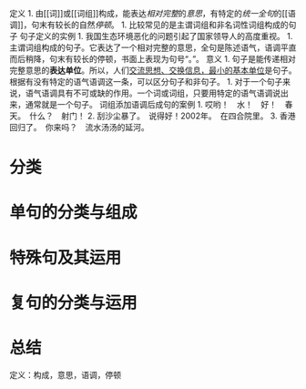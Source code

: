 定义
	1. 由[[词]]或[[词组]]构成，能表达*相对完整*的*意思*，有特定的*统一全句*的[[语调]]，句末有较长的自然*停顿*。
		1. 比较常见的是主谓词组和非名词性词组构成的句子
句子定义的实例
	1. 我国生态环境恶化的问题引起了国家领导人的高度重视。
		1. 主谓词组构成的句子。它表达了一个相对完整的意思，全句是陈述语气，语调平直而后稍降，句末有较长的停顿，书面上表现为句号“。”。
意义
	1. 句子是能传递相对完整意思的**表达单位**。所以，人们<u>交流思想、交换信息，最小的基本单位</u>是句子。
根据有没有特定的语气语调这一条，可以区分句子和非句子。
	1. 对于一个句子来说，语气语调具有不可或缺的作用。一个词或词组，只要用特定的语气语调说出来，通常就是一个句子。
词组添加语调后成句的案例
	1. 哎哟！　水！　好！　春天。　什么？　射门！
	2. 刮沙尘暴了。　说得好！2002年。　在四合院里。
	3. 香港回归了。　你来吗？　流水汤汤的延河。

# 分类

# 单句的分类与组成

# 特殊句及其运用

# 复句的分类与运用


# 总结
定义：构成，意思，语调，停顿